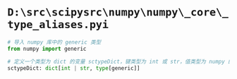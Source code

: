 # `D:\src\scipysrc\numpy\numpy\_core\_type_aliases.pyi`

```py
# 导入 numpy 库中的 generic 类型
from numpy import generic

# 定义一个类型为 dict 的变量 sctypeDict，键类型为 int 或 str，值类型为 numpy 的 generic 类型
sctypeDict: dict[int | str, type[generic]]
```